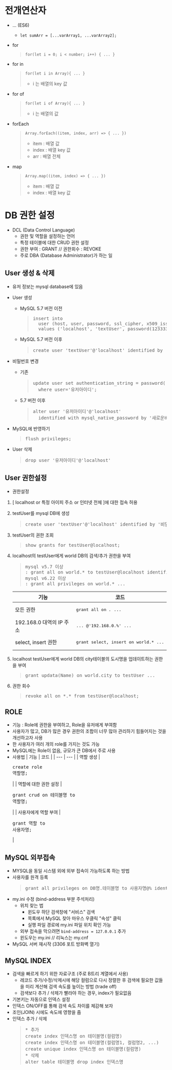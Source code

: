 # 전개연산자
* ... (ES6)
  * <code>let sumArr = [...varArray1, ...varArray2];</code>

* for
  > <code>for(let i = 0; i < number; i++) { ... }</code>
* for in
  > <code>for(let i in Array){ ... }</code>
  > * i 는 배열의 key 값
* for of
  > <code>for(let i of Array){ ... }</code>
  > * i 는 배열의 값
* forEach
  > <code>Array.forEach((item, index, arr) => { ... })</code>
  > * item : 배열 값
  > * index : 배열 key 값
  > * arr : 배열 전체
* map
  > <code>Array.map((item, index) => { ... })</code>
  > * item : 배열 값
  > * index : 배열 key 값

# DB 권한 설정
* DCL (Data Control Language)
  * 권한 및 역할을 설정하는 언어
  * 특정 테이블에 대한 CRUD 권한 설정
  * 권한 부여 : GRANT // 권한회수 : REVOKE
  * 주로 DBA (Database Administrator)가 하는 일

## User 생성 & 삭제
* 유저 정보는 mysql database에 있음
* User 생성
  * MySQL 5.7 버전 이전
    > <pre>
    > insert into 
    >   user (host, user, password, ssl_cipher, x509_issuer, x509_subject) 
    >   values ('localhost', 'textUser', password(123333), "", "", "")
    > </pre>
  * MySQL 5.7 버전 이후
    > <pre>
    > create user 'textUser'@'localhost' identified by '비밀번호'
    > </pre>

* 비밀번호 변경
  * 기존
    > <pre>
    > update user set authentication_string = password('새로운비번')
    >   where user='유저아이디';
    > </pre>
  * 5.7 버전 이후
    > <pre>
    > alter user '유저아이디'@'localhost' 
    >   identified with mysql_native_password by '새로운비밀번호';
    > </pre>
* MySQL에 반영하기
  > <pre>flush privileges;</pre>
* User 삭제
  > <pre>drop user '유저아이디'@'localhost'</pre>

## User 권한설정
* 권한설정
1. [ localhost or 특정 아이피 주소 or 인터넷 전체 ]에 대한 접속 허용
2. testUser를 mysql DB에 생성
    > <pre>
    > create user 'textUser'@'localhost' identified by '비밀번호'
    > </pre>
3. testUser의 권한 조회
    > <pre>show grants for testUser@localhost;</pre>
4. localhost의 testUser에게 world DB의 검색/추가 권한을 부여
    > <pre>
    > mysql v5.7 이상
    > : grant all on world.* to testUser@localhost identified by '123456';
    > mysql v6.22 이상 
    > : grant all privileges on world.* ...
    > </pre>
    | 기능 | 코드 |
    | --- | --- |
    | 모든 권한 | <pre>grant all on *.* ...</pre> |
    | 192.168.0 대역의 IP 주소 | <pre>... @'192.168.0.%' ...</pre> |
    | select, insert 권한 | <pre>grant select, insert on world.* ...</pre> |

5. localhost testUser에게 world DB의 city테이블의 도시명을 업데이트하는 권한을 부여
    > <pre>grant updata(Name) on world.city to testUser ...</pre>
6. 권한 회수
    > <pre>revoke all on *.* from testUser@localhost;</pre>

## ROLE
* 기능 : Role에 권한을 부여하고, Role을 유저에게 부여함
* 사용자가 많고, DB가 많은 경우 권한의 조합이 너무 많아 관리하기 힘들어지는 것을 개선하고자 사용
* 한 사용자가 여러 개의 role를 가지는 것도 가능 
* MySQL에는 Role이 없음, 규모가 큰 DB에서 주로 사용
* 사용법
  | 기능 | 코드 |
  | --- | --- |
  | 역할 생성 | <pre>create role 역할명;</pre> |
  | 역할에 대한 권한 설정 | <pre>grant crud on 테이블명 to 역할명;</pre> |
  | 사용자에게 역할 부여 | <pre>grant 역할 to 사용자명;</pre> |

## MySQL 외부접속
* MYSQL을 동일 시스템 외에 외부 접속이 가능하도록 하는 방법
* 사용자를 원격 등록
  > <pre>grant all privileges on DB명.테이블명 to 사용자명@% identified by '비밀번호'</pre>
* my.ini 수정 (bind-address 부분 주석처리)
  * 위치 찾는 법
    * 윈도우 하단 검색창에 "서비스" 검색
    * 목록에서 MySQL 찾아 마우스 우클릭 "속성" 클릭
    * 실행 파일 경로에 my.ini 파일 위치 확인 가능
  * 외부 접속을 막으려면 <code>bind-address = 127.0.0.1</code> 추가
  * 윈도우는 my.ini // 리눅스는 my.cnf
* MySQL 서버 재시작 (3306 포트 방화벽 열기)

## MySQL INDEX
* 검색을 빠르게 하기 위한 자료구조 (주로 B트리 계열에서 사용)
  * 레코드 추가/수정/삭제시에 해당 컬럼으로 다시 정렬한 후 검색에 필요한 값들을 미리 계산해 검색 속도를 높이는 방법 (trade off)
  * 검색보다 추가 / 삭제가 빨라야 하는 경우, index가 필요없음
* 기본키는 자동으로 인덱스 설정
* 인덱스 ON/OFF를 통해 검색 속도 차이를 체감해 보자
* 조인(JOIN) 시에도 속도에 영향을 줌
* 인덱스 추가 / 삭제
  > <pre>
  > * 추가
  > create index 인덱스명 on 테이블명(컬럼명)
  > create index 인덱스명 on 테이블명(컬럼명1, 컬럼명2, ...)
  > create unique index 인덱스명 on 테이블명(컬럼명)
  > * 삭제
  > alter table 테이블명 drop index 인덱스명
  > </pre>